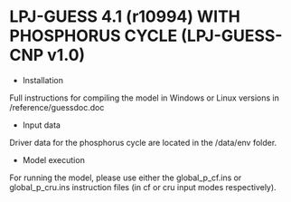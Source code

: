 LPJ-GUESS 4.1 (r10994) WITH PHOSPHORUS CYCLE (LPJ-GUESS-CNP v1.0)
========

- Installation

Full instructions for compiling the model in Windows or Linux versions in /reference/guessdoc.doc

- Input data

Driver data for the phosphorus cycle are located in the /data/env folder.

- Model execution

For running the model, please use either the global_p_cf.ins or global_p_cru.ins instruction files (in cf or cru input modes respectively).
